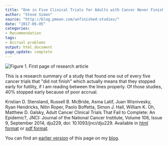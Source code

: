 ```yaml
---
title: "One in Five Clinical Trials for Adults with Cancer Never Finish"
author: "Steve Simon"
source: "http://blog.pmean.com/unfinished-studies/"
date: "2017-05-05"
categories:
- Recommendation
tags:
- Accrual problems
output: html_document
page_update: complete
---
```


![Figure 1. First page of research article](http://www.pmean.com/new-images/17/unfinished-studies01.png)

<div class="notes">

This is a research summary of a study that found one out of every five cancer trials that "did not finish" which actually means that they stopped early for futility, if I am reading between the lines properly. Of those studies, 40% stopped early because of poor accrual.

Kristian D. Stensland, Russell B. McBride, Asma Latif, Juan Wisnivesky, Ryan Hendricks, Nitin Roper, Paolo Boffetta, Simon J. Hall, William K. Oh, Matthew D. Galsky, Adult Cancer Clinical Trials That Fail to Complete: An Epidemic?, JNCI: Journal of the National Cancer Institute, Volume 106, Issue 9, September 2014, dju229, doi: 10.1093/jnci/dju229. Available in [html format][ste1] or [pdf format][ste2].

You can find an [earlier version][sim1] of this page on my [blog][sim2].

[sim1]: http://blog.pmean.com/unfinished-studies/
[sim2]: http://blog.pmean.com

[ste1]: https://academic.oup.com/jnci/article/106/9/dju229/911080
[ste2]: https://academic.oup.com/jnci/article-pdf/106/9/dju229/17313582/dju229.pdf

</div>

